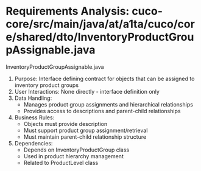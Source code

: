 # Requirements Analysis: cuco-core/src/main/java/at/a1ta/cuco/core/shared/dto/InventoryProductGroupAssignable.java

InventoryProductGroupAssignable.java
1. Purpose: Interface defining contract for objects that can be assigned to inventory product groups
2. User Interactions: None directly - interface definition only
3. Data Handling:
   - Manages product group assignments and hierarchical relationships
   - Provides access to descriptions and parent-child relationships
4. Business Rules:
   - Objects must provide description
   - Must support product group assignment/retrieval
   - Must maintain parent-child relationship structure
5. Dependencies:
   - Depends on InventoryProductGroup class
   - Used in product hierarchy management
   - Related to ProductLevel class